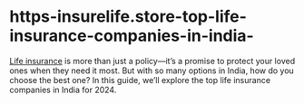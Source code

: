 # https-insurelife.store-top-life-insurance-companies-in-india-
[Life insurance](https://insurelife.store/top-life-insurance-companies-in-india/) is more than just a policy—it’s a promise to protect your loved ones when they need it most. But with so many options in India, how do you choose the best one? In this guide, we’ll explore the top life insurance companies in India for 2024. 
